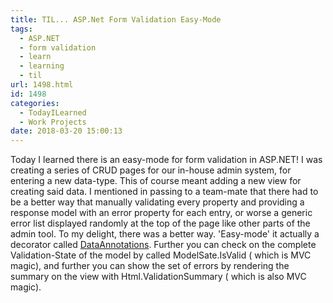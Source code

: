 ```yaml
---
title: TIL... ASP.Net Form Validation Easy-Mode
tags:
  - ASP.NET
  - form validation
  - learn
  - learning
  - til
url: 1498.html
id: 1498
categories:
  - TodayILearned
  - Work Projects
date: 2018-03-20 15:00:13
---
```


Today I learned there is an easy-mode for form validation in ASP.NET! I was creating a series of CRUD pages for our in-house admin system, for entering a new data-type. This of course meant adding a new view for creating said data. I mentioned in passing to a team-mate that there had to be a better way that manually validating every property and providing a response model with an error property for each entry, or worse a generic error list displayed randomly at the top of the page like other parts of the admin tool. To my delight, there was a better way. 'Easy-mode' it actually a decorator called [DataAnnotations](https://docs.microsoft.com/en-us/dotnet/api/system.componentmodel.dataannotations?view=netframework-4.7.1). Further you can check on the complete Validation-State of the model by called ModelSate.IsValid ( which is MVC magic), and further you can show the set of errors by rendering the summary on the view with Html.ValidationSummary ( which is also MVC magic).